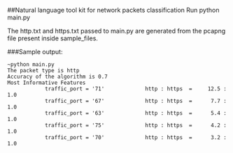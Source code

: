 ##Natural language tool kit for network packets classification
Run python main.py

The http.txt and https.txt passed to main.py are generated from the pcapng file present inside sample_files.

###Sample output:
```
~python main.py 
The packet type is http
Accuracy of the algorithm is 0.7
Most Informative Features
            traffic_port = '71'             http : https  =     12.5 : 1.0
            traffic_port = '67'             http : https  =      7.7 : 1.0
            traffic_port = '63'             http : https  =      5.4 : 1.0
            traffic_port = '75'             http : https  =      4.2 : 1.0
            traffic_port = '70'             http : https  =      3.2 : 1.0

```
